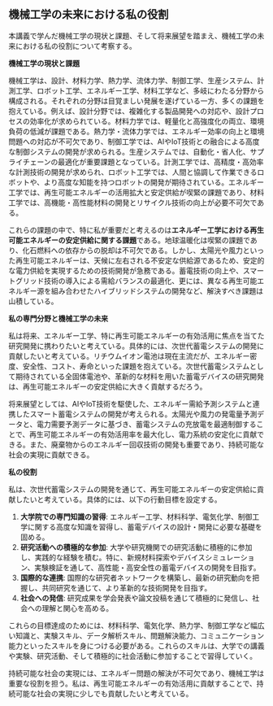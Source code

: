 ## 機械工学の未来における私の役割

本講義で学んだ機械工学の現状と課題、そして将来展望を踏まえ、機械工学の未来における私の役割について考察する。

**機械工学の現状と課題**

機械工学は、設計、材料力学、熱力学、流体力学、制御工学、生産システム、計測工学、ロボット工学、エネルギー工学、材料工学など、多岐にわたる分野から構成される。それぞれの分野は目覚ましい発展を遂げている一方、多くの課題を抱えている。例えば、設計分野では、複雑化する製品開発への対応や、設計プロセスの効率化が求められている。材料力学では、軽量化と高強度化の両立、環境負荷の低減が課題である。熱力学・流体力学では、エネルギー効率の向上と環境問題への対応が不可欠であり、制御工学では、AIやIoT技術との融合による高度な制御システムの開発が求められる。生産システムでは、自動化・省人化、サプライチェーンの最適化が重要課題となっている。計測工学では、高精度・高効率な計測技術の開発が求められ、ロボット工学では、人間と協調して作業できるロボットや、より高度な知能を持つロボットの開発が期待されている。エネルギー工学では、再生可能エネルギーの活用拡大と安定供給が喫緊の課題であり、材料工学では、高機能・高性能材料の開発とリサイクル技術の向上が必要不可欠である。

これらの課題の中で、特に私が重要だと考えるのは**エネルギー工学における再生可能エネルギーの安定供給に関する課題**である。地球温暖化は喫緊の課題であり、化石燃料への依存からの脱却は不可欠である。しかし、太陽光や風力といった再生可能エネルギーは、天候に左右される不安定な供給源であるため、安定的な電力供給を実現するための技術開発が急務である。蓄電技術の向上や、スマートグリッド技術の導入による需給バランスの最適化、更には、異なる再生可能エネルギー源を組み合わせたハイブリッドシステムの開発など、解決すべき課題は山積している。


**私の専門分野と機械工学の未来**

私は将来、エネルギー工学、特に再生可能エネルギーの有効活用に焦点を当てた研究開発に携わりたいと考えている。具体的には、次世代蓄電システムの開発に貢献したいと考えている。リチウムイオン電池は現在主流だが、エネルギー密度、安全性、コスト、寿命といった課題を抱えている。次世代蓄電システムとして期待されている全固体電池や、革新的な材料を用いた蓄電デバイスの研究開発は、再生可能エネルギーの安定供給に大きく貢献するだろう。

将来展望としては、AIやIoT技術を駆使した、エネルギー需給予測システムと連携したスマート蓄電システムの開発が考えられる。太陽光や風力の発電量予測データと、電力需要予測データに基づき、蓄電システムの充放電を最適制御することで、再生可能エネルギーの有効活用率を最大化し、電力系統の安定化に貢献できる。また、廃棄物からのエネルギー回収技術の開発も重要であり、持続可能な社会の実現に貢献できる。


**私の役割**

私は、次世代蓄電システムの開発を通じて、再生可能エネルギーの安定供給に貢献したいと考えている。具体的には、以下の行動目標を設定する。

1. **大学院での専門知識の習得**: エネルギー工学、材料科学、電気化学、制御工学に関する高度な知識を習得し、蓄電デバイスの設計・開発に必要な基礎を固める。
2. **研究活動への積極的な参加**:  大学や研究機関での研究活動に積極的に参加し、実践的な経験を積む。特に、新規材料探索やデバイスシミュレーション、実験検証を通して、高性能・高安全性の蓄電デバイスの開発を目指す。
3. **国際的な連携**: 国際的な研究者ネットワークを構築し、最新の研究動向を把握し、共同研究を通じて、より革新的な技術開発を目指す。
4. **社会への発信**: 研究成果を学会発表や論文投稿を通じて積極的に発信し、社会への理解と関心を高める。


これらの目標達成のためには、材料科学、電気化学、熱力学、制御工学など幅広い知識と、実験スキル、データ解析スキル、問題解決能力、コミュニケーション能力といったスキルを身につける必要がある。これらのスキルは、大学での講義や実験、研究活動、そして積極的に社会活動に参加することで習得していく。

持続可能な社会の実現には、エネルギー問題の解決が不可欠であり、機械工学は重要な役割を担う。私は、再生可能エネルギーの有効活用に貢献することで、持続可能な社会の実現に少しでも貢献したいと考えている。
